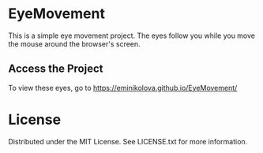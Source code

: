 # EyeMovement
This is a simple eye movement project. The eyes follow you while you move the mouse around the browser's screen.
## Access the Project
To view these eyes, go to https://eminikolova.github.io/EyeMovement/
# License
Distributed under the MIT License. See LICENSE.txt for more information.
